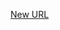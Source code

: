 



[New URL](../file-___home_harshil_Desktop_open-source_palisadoes_talawa_lib_view_model_pre_auth_view_models_select_organization_view_model/)


